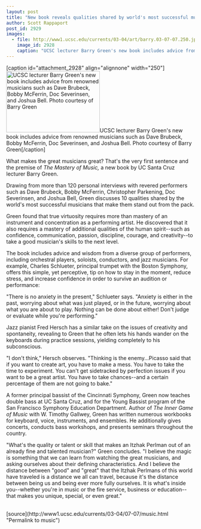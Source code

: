 ```yaml
---
layout: post
title: "New book reveals qualities shared by world's most successful musicians"
author: Scott Rappaport
post_id: 2929
images:
  - file: http://www1.ucsc.edu/currents/03-04/art/barry.03-07-07.250.jpg
    image_id: 2928
    caption: "UCSC lecturer Barry Green's new book includes advice from renowned musicians such as Dave Brubeck, Bobby McFerrin, Doc Severinsen, and Joshua Bell. Photo courtesy of Barry Green"
---
```


[caption id="attachment_2928" align="alignnone" width="250"]<a href="http://localhost/mysite/wp-content/uploads/2003/07/barry.03-07-07.250.jpg"><img class="size-full wp-image-2928" src="http://localhost/mysite/wp-content/uploads/2003/07/barry.03-07-07.250.jpg" alt="UCSC lecturer Barry Green's new book includes advice from renowned musicians such as Dave Brubeck, Bobby McFerrin, Doc Severinsen, and Joshua Bell. Photo courtesy of Barry Green" width="250" height="164" /></a>UCSC lecturer Barry Green's new book includes advice from renowned musicians such as Dave Brubeck, Bobby McFerrin, Doc Severinsen, and Joshua Bell. Photo courtesy of Barry Green[/caption]
<p>
  What makes the great musicians great? That's the very first sentence and the premise of <i>The Mastery of Music,</i> a new book by UC Santa Cruz lecturer Barry Green.
</p>
<p>
  Drawing from more than 120 personal interviews with revered performers such as Dave Brubeck, Bobby McFerrin, Christopher Parkening, Doc Severinsen, and Joshua Bell, Green discusses 10 qualities shared by the world's most successful musicians that make them stand out from the pack.<br>
</p>
<p>
  Green found that true virtuosity requires more than mastery of an instrument and concentration as a performing artist. He discovered that it also requires a mastery of additional qualities of the human spirit--such as confidence, communication, passion, discipline, courage, and creativity--to take a good musician's skills to the next level.<br>
</p>
<p>
  The book includes advice and wisdom from a diverse group of performers, including orchestral players, soloists, conductors, and jazz musicians. For example, Charles Schlueter, principal trumpet with the Boston Symphony, offers this simple, yet perceptive, tip on how to stay in the moment, reduce stress, and increase confidence in order to survive an audition or performance:<br>
</p>
<p>
  "There is no anxiety in the present," Schlueter says. "Anxiety is either in the past, worrying about what was just played, or in the future, worrying about what you are about to play. Nothing can be done about either! Don't judge or evaluate while you're performing."<br>
</p>
<p>
  Jazz pianist Fred Hersch has a similar take on the issues of creativity and spontaneity, revealing to Green that he often lets his hands wander on the keyboards during practice sessions, yielding completely to his subconscious.<br>
</p>
<p>
  "I don't think," Hersch observes. "Thinking is the enemy...Picasso said that if you want to create art, you have to make a mess. You have to take the time to experiment. You can't get sidetracked by perfection issues if you want to be a great artist. You have to take chances--and a certain percentage of them are not going to bake."<br>
</p>
<p>
  A former principal bassist of the Cincinnati Symphony, Green now teaches double bass at UC Santa Cruz, and for the Young Bassist program of the San Francisco Symphony Education Department. Author of <i>The Inner Game of Music</i> with W. Timothy Gallwey, Green has written numerous workbooks for keyboard, voice, instruments, and ensembles. He additionally gives concerts, conducts bass workshops, and presents seminars throughout the country.<br>
</p>
<p>
  "What's the quality or talent or skill that makes an Itzhak Perlman out of an already fine and talented musician?" Green concludes. "I believe the magic is something that we can learn from watching the great musicians, and asking ourselves about their defining characteristics. And I believe the distance between "good" and "great" that the Itzhak Perlmans of this world have traveled is a distance we all can travel, because it's the distance between being us and being ever more fully ourselves. It is what's inside you--whether you're in music or the fire service, business or education--that makes you unique, special, or even great."<br>
  <br>
</p>
[source](http://www1.ucsc.edu/currents/03-04/07-07/music.html "Permalink to music")
